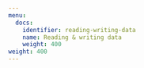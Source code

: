 ```yaml
---
menu:
  docs:
    identifier: reading-writing-data
    name: Reading & writing data
    weight: 400
weight: 400
---
```

